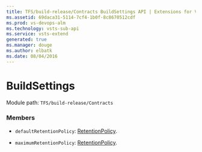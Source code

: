 ```yaml
---
title: TFS/build-release/Contracts BuildSettings API | Extensions for Visual Studio Team Services
ms.assetid: 69daca31-5114-7cf4-1b0f-8c8670512cdf
ms.prod: vs-devops-alm
ms.technology: vsts-sub-api
ms.service: vsts-extend
generated: true
ms.manager: douge
ms.author: elbatk
ms.date: 08/04/2016
---
```


# BuildSettings

Module path: `TFS/build-release/Contracts`


### Members

* `defaultRetentionPolicy`: [RetentionPolicy](./RetentionPolicy.md). 

* `maximumRetentionPolicy`: [RetentionPolicy](./RetentionPolicy.md). 

